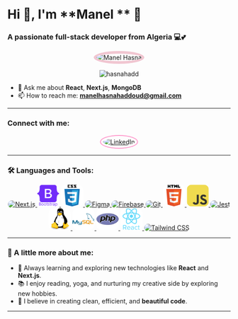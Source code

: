 # Hi 👋, I'm **Manel ** 🌸

### A passionate full-stack developer from Algeria 💻💕

<p align="center">
  <img src="your-profile-picture.jpg" alt="Manel Hasna" width="120" height="120" style="border-radius: 50%; border: 6px solid #f1c6d1;">
</p>

<p align="center">
  <img src="https://komarev.com/ghpvc/?username=hasnahadd&label=Profile%20views&color=0e75b6&style=flat" alt="hasnahadd" />
</p>

- 💬 Ask me about **React**, **Next.js**, **MongoDB**
- 📫 How to reach me: **manelhasnahaddoud@gmail.com**

---

###  Connect with me:

<p align="center">
  <a href="https://www.linkedin.com/in/manelhasna-haddoud/" target="blank">
    <img src="https://raw.githubusercontent.com/rahuldkjain/github-profile-readme-generator/master/src/images/icons/Social/linked-in-alt.svg" alt="LinkedIn" width="50" height="50" style="border-radius: 50%; border: 2px solid #ff99cc; padding: 5px; transition: transform 0.3s ease-in-out;">
  </a>
</p>

---

### 🛠️ Languages and Tools:

<p align="center">
  <a href="https://nextjs.org/" target="_blank" rel="noreferrer">
    <img src="https://www.svgrepo.com/show/354113/nextjs-icon.svg" alt="Next.js" width="50" height="50" style="border-radius: 12px; transition: transform 0.3s ease-in-out;">
  </a>
  <a href="https://getbootstrap.com" target="_blank" rel="noreferrer">
    <img src="https://raw.githubusercontent.com/devicons/devicon/master/icons/bootstrap/bootstrap-plain-wordmark.svg" alt="Bootstrap" width="50" height="50" style="border-radius: 12px; transition: transform 0.3s ease-in-out;">
  </a>
  <a href="https://www.w3schools.com/css/" target="_blank" rel="noreferrer">
    <img src="https://raw.githubusercontent.com/devicons/devicon/master/icons/css3/css3-original-wordmark.svg" alt="CSS3" width="50" height="50" style="border-radius: 12px; transition: transform 0.3s ease-in-out;">
  </a>
  <a href="https://www.figma.com/" target="_blank" rel="noreferrer">
    <img src="https://www.vectorlogo.zone/logos/figma/figma-icon.svg" alt="Figma" width="50" height="50" style="border-radius: 12px; transition: transform 0.3s ease-in-out;">
  </a>
  <a href="https://firebase.google.com/" target="_blank" rel="noreferrer">
    <img src="https://www.vectorlogo.zone/logos/firebase/firebase-icon.svg" alt="Firebase" width="50" height="50" style="border-radius: 12px; transition: transform 0.3s ease-in-out;">
  </a>
  <a href="https://git-scm.com/" target="_blank" rel="noreferrer">
    <img src="https://www.vectorlogo.zone/logos/git-scm/git-scm-icon.svg" alt="Git" width="50" height="50" style="border-radius: 12px; transition: transform 0.3s ease-in-out;">
  </a>
  <a href="https://www.w3.org/html/" target="_blank" rel="noreferrer">
    <img src="https://raw.githubusercontent.com/devicons/devicon/master/icons/html5/html5-original-wordmark.svg" alt="HTML5" width="50" height="50" style="border-radius: 12px; transition: transform 0.3s ease-in-out;">
  </a>
  <a href="https://developer.mozilla.org/en-US/docs/Web/JavaScript" target="_blank" rel="noreferrer">
    <img src="https://raw.githubusercontent.com/devicons/devicon/master/icons/javascript/javascript-original.svg" alt="JavaScript" width="50" height="50" style="border-radius: 12px; transition: transform 0.3s ease-in-out;">
  </a>
  <a href="https://jestjs.io" target="_blank" rel="noreferrer">
    <img src="https://www.vectorlogo.zone/logos/jestjsio/jestjsio-icon.svg" alt="Jest" width="50" height="50" style="border-radius: 12px; transition: transform 0.3s ease-in-out;">
  </a>
  <a href="https://www.linux.org/" target="_blank" rel="noreferrer">
    <img src="https://raw.githubusercontent.com/devicons/devicon/master/icons/linux/linux-original.svg" alt="Linux" width="50" height="50" style="border-radius: 12px; transition: transform 0.3s ease-in-out;">
  </a>
  <a href="https://www.mysql.com/" target="_blank" rel="noreferrer">
    <img src="https://raw.githubusercontent.com/devicons/devicon/master/icons/mysql/mysql-original-wordmark.svg" alt="MySQL" width="50" height="50" style="border-radius: 12px; transition: transform 0.3s ease-in-out;">
  </a>
  <a href="https://www.php.net" target="_blank" rel="noreferrer">
    <img src="https://raw.githubusercontent.com/devicons/devicon/master/icons/php/php-original.svg" alt="PHP" width="50" height="50" style="border-radius: 12px; transition: transform 0.3s ease-in-out;">
  </a>
  <a href="https://reactjs.org/" target="_blank" rel="noreferrer">
    <img src="https://raw.githubusercontent.com/devicons/devicon/master/icons/react/react-original-wordmark.svg" alt="React" width="50" height="50" style="border-radius: 12px; transition: transform 0.3s ease-in-out;">
  </a>
  <a href="https://tailwindcss.com/" target="_blank" rel="noreferrer">
    <img src="https://www.vectorlogo.zone/logos/tailwindcss/tailwindcss-icon.svg" alt="Tailwind CSS" width="50" height="50" style="border-radius: 12px; transition: transform 0.3s ease-in-out;">
  </a>
</p>

---

### 🌷 A little more about me:


- 🌱 Always learning and exploring new technologies like **React** and **Next.js**.
- 📚 I enjoy reading, yoga, and nurturing my creative side by exploring new hobbies.
- 💫 I believe in creating clean, efficient, and **beautiful code**.

---



